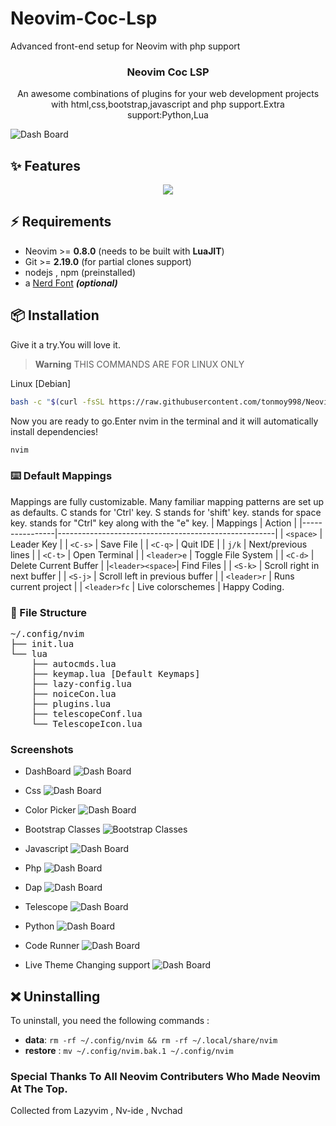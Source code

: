 # Neovim-Coc-Lsp
Advanced front-end setup for Neovim with php support
<h3 align="center">Neovim Coc LSP</h3>

<p align="center">
    An awesome combinations of plugins for your web development projects with html,css,bootstrap,javascript and php support.Extra support:Python,Lua 
    <br />
</p>

![Dash Board](https://github.com/tonmoy998/Neovim-Coc-Lsp/blob/main/screenshots/dash.png)
## ✨ Features
<p align="center">
  <a href="https://skillicons.dev">
    <img src="https://skillicons.dev/icons?i=html,css,bootstrap,javascript,php,python,lua,vim" />
  </a>
</p>

## ⚡️ Requirements

- Neovim >= **0.8.0** (needs to be built with **LuaJIT**)
- Git >= **2.19.0** (for partial clones support)
- nodejs , npm (preinstalled)
- a [Nerd Font](https://www.nerdfonts.com/) **_(optional)_**


## 📦 Installation
Give it a try.You will love it.
> **Warning**
> THIS COMMANDS ARE FOR LINUX ONLY

Linux [Debian]
```sh
bash -c "$(curl -fsSL https://raw.githubusercontent.com/tonmoy998/Neovim-Coc-Lsp/main/neovim-installer.sh)"
```

Now you are ready to go.Enter nvim in the terminal and it will automatically install dependencies!
```sh
nvim
```
###  ⌨️ Default Mappings

Mappings are fully customizable.
Many familiar mapping patterns are set up as defaults.
C stands for 'Ctrl' key. 
S stands for 'shift' key.
<leader> stands for space key.
<c-e> stands for "Ctrl" key along with the "e" key.
| Mappings       | Action                                               |
|----------------|------------------------------------------------------|
| `<space>`      | Leader Key                                           |
| `<C-s>`        | Save File                                            |
| `<C-q>`        | Quit IDE                                             |
| `j/k`          | Next/previous lines                                  |
| `<C-t>`        | Open Terminal                                        |
| `<leader>e`    | Toggle File System                                   |
| `<C-d>`        | Delete Current Buffer                                |
|`<leader><space>`| Find Files                                          |
| `<S-k>`        | Scroll right in next buffer                          |
| `<S-j>`        | Scroll left in previous buffer                       |
| `<leader>r`    | Runs current project                                 |
| `<leader>fc`   | Live colorschemes                                    |
Happy Coding.

### 📂 File Structure
<pre>
~/.config/nvim
├── init.lua
└── lua
    ├── autocmds.lua
    ├── keymap.lua [Default Keymaps]
    ├── lazy-config.lua
    ├── noiceCon.lua
    ├── plugins.lua
    ├── telescopeConf.lua
    └── TelescopeIcon.lua
</pre>

### Screenshots 
* DashBoard
![Dash Board](https://github.com/tonmoy998/Neovim-Coc-Lsp/blob/main/screenshots/dash.png)
* Css
![Dash Board](https://github.com/tonmoy998/Neovim-Coc-Lsp/blob/main/screenshots/css.png)


* Color Picker
![Dash Board](https://github.com/tonmoy998/Neovim-Coc-Lsp/blob/main/screenshots/colorPicker.png)


* Bootstrap Classes
![Bootstrap Classes](https://github.com/tonmoy998/Neovim-Coc-Lsp/blob/main/screenshots/bootstrapClass.png)

* Javascript
![Dash Board](https://github.com/tonmoy998/Neovim-Coc-Lsp/blob/main/screenshots/javascript.png)

* Php
![Dash Board](https://github.com/tonmoy998/Neovim-Coc-Lsp/blob/main/screenshots/phpLSP.png)

* Dap
![Dash Board](https://github.com/tonmoy998/Neovim-Coc-Lsp/blob/main/screenshots/dap.png)

* Telescope
![Dash Board](https://github.com/tonmoy998/Neovim-Coc-Lsp/blob/main/screenshots/telescope.png)

* Python
![Dash Board](https://github.com/tonmoy998/Neovim-Coc-Lsp/blob/main/screenshots/python.png)

* Code Runner
![Dash Board](https://github.com/tonmoy998/Neovim-Coc-Lsp/blob/main/screenshots/coderunner.png)

* Live Theme Changing support
![Dash Board](https://github.com/tonmoy998/Neovim-Coc-Lsp/blob/main/screenshots/live-themes.png)

## ❌ Uninstalling

To uninstall, you need the following commands :

- **data**: `rm -rf ~/.config/nvim && rm -rf ~/.local/share/nvim`
- **restore** : `mv ~/.config/nvim.bak.1 ~/.config/nvim`
### Special Thanks To All Neovim Contributers Who Made Neovim At The Top. 
Collected from Lazyvim , Nv-ide , Nvchad
